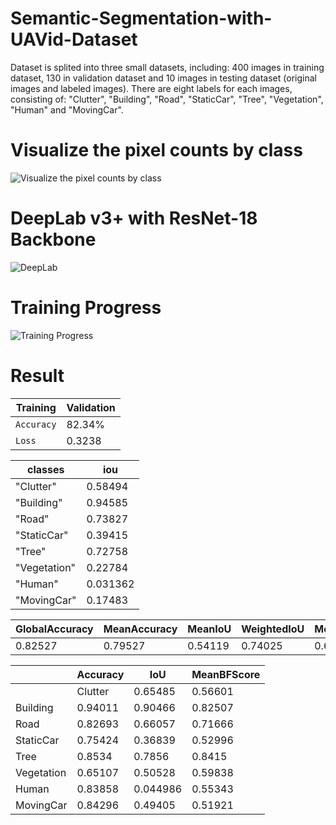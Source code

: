 # Semantic-Segmentation-with-UAVid-Dataset

Dataset is splited into three small datasets, including: 400 images in training dataset, 130 in validation dataset and 10 images in testing dataset (original images and labeled images). There are eight labels for each images, consisting of: "Clutter", "Building", "Road", "StaticCar", "Tree", "Vegetation", "Human" and "MovingCar".

# Visualize the pixel counts by class
![Visualize the pixel counts by class](https://user-images.githubusercontent.com/81501596/124265426-d9f4b080-db5f-11eb-9383-ab3981edcc31.png)

# DeepLab v3+ with ResNet-18 Backbone
![DeepLab](https://user-images.githubusercontent.com/81501596/124265667-3a83ed80-db60-11eb-8079-d782d61cf2cc.png)

# Training Progress
![Training Progress](https://user-images.githubusercontent.com/81501596/124266180-d6adf480-db60-11eb-903e-ff7c78db2c5e.png)
# Result
| Training |Validation|
| --- | --- |
| `Accuracy`   | 82.34%      | 76.8557%    |
| `Loss`     | 0.3238        | 0.5620      |

  |    classes   |      iou|
  | --- | --- |
  |  "Clutter"    |    0.58494|
   | "Building"   |    0.94585|
   | "Road"       |    0.73827|
   | "StaticCar"  |    0.39415|
   | "Tree"       |    0.72758|
   | "Vegetation" |    0.22784|
   | "Human"      |   0.031362|
   | "MovingCar"  |    0.17483|

|GlobalAccuracy |   MeanAccuracy  |  MeanIoU |   WeightedIoU  |  MeanBFScore|
| --- | --- | --- | --- | --- |
|0.82527 |         0.79527 |      0.54119 |     0.74025 |       0.66845 | 
       
   |              | Accuracy   |   IoU   |    MeanBFScore|
   | --- | --- | --- | --- |
     |Clutter     |  0.65485   |   0.56601|       0.7612 |
   | Building   |   0.94011  |    0.90466   |   0.82507|  
  |  Road       |   0.82693  |    0.66057   |   0.71666 | 
   | StaticCar |    0.75424  |    0.36839   |   0.52996  |
   | Tree      |     0.8534  |     0.7856    |   0.8415 | 
  |  Vegetation |   0.65107   |  0.50528  |   0.59838 |
  | Human        | 0.83858    | 0.044986   |   0.55343 | 
  |  MovingCar   |  0.84296     | 0.49405   |   0.51921 | 
       
